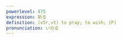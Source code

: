 ```yaml
---
powerlevel: 475
expression: 祈る
definition: (v5r,vt) to pray; to wish; (P)
pronunciation: いのる
---
```

